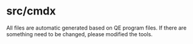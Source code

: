 # src/cmdx
All files are automatic generated based on QE program files. If there are something need to be changed, please modified the tools.
